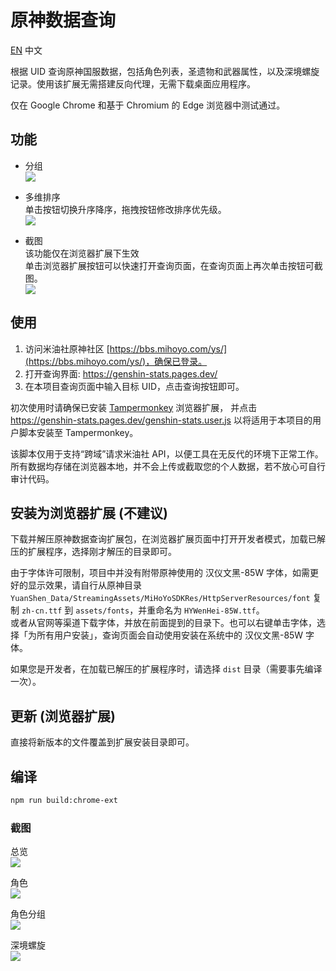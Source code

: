 原神数据查询
============
[EN](README.md)
中文

根据 UID 查询原神国服数据，包括角色列表，圣遗物和武器属性，以及深境螺旋记录。使用该扩展无需搭建反向代理，无需下载桌面应用程序。

仅在 Google Chrome 和基于 Chromium 的 Edge 浏览器中测试通过。


## 功能
* 分组  
  ![](screenshots/grouping.png)

* 多维排序  
  单击按钮切换升序降序，拖拽按钮修改排序优先级。  
  ![](screenshots/sorting.png)

* 截图  
  该功能仅在浏览器扩展下生效  
  单击浏览器扩展按钮可以快速打开查询页面，在查询页面上再次单击按钮可截图。  
  ![](screenshots/chrome-ext.png)


## 使用
1. 访问米油社原神社区 [https://bbs.mihoyo.com/ys/](https://bbs.mihoyo.com/ys/)，确保已登录。
2. 打开查询界面: https://genshin-stats.pages.dev/
3. 在本项目查询页面中输入目标 UID，点击查询按钮即可。

初次使用时请确保已安装 [Tampermonkey](https://www.tampermonkey.net/) 浏览器扩展，
并点击 https://genshin-stats.pages.dev/genshin-stats.user.js 以将适用于本项目的用户脚本安装至 Tampermonkey。

该脚本仅用于支持“跨域”请求米油社 API，以便工具在无反代的环境下正常工作。
所有数据均存储在浏览器本地，并不会上传或截取您的个人数据，若不放心可自行审计代码。


## 安装为浏览器扩展 (不建议)
下载并解压原神数据查询扩展包，在浏览器扩展页面中打开开发者模式，加载已解压的扩展程序，选择刚才解压的目录即可。

由于字体许可限制，项目中并没有附带原神使用的 汉仪文黑-85W 字体，如需更好的显示效果，请自行从原神目录 `YuanShen_Data/StreamingAssets/MiHoYoSDKRes/HttpServerResources/font` 复制 `zh-cn.ttf` 到 `assets/fonts`，并重命名为 `HYWenHei-85W.ttf`。  
或者从官网等渠道下载字体，并放在前面提到的目录下。也可以右键单击字体，选择「为所有用户安装」，查询页面会自动使用安装在系统中的 汉仪文黑-85W 字体。

如果您是开发者，在加载已解压的扩展程序时，请选择 `dist` 目录（需要事先编译一次）。


## 更新 (浏览器扩展)
直接将新版本的文件覆盖到扩展安装目录即可。


## 编译
``` sh
npm run build:chrome-ext
```


### 截图
总览  
![](screenshots/summary.jpg)  

角色  
![](screenshots/roles.jpg)  

角色分组  
![](screenshots/roles-grouped-by-rarity.jpg)  

深境螺旋  
![](screenshots/abyss.jpg)  
